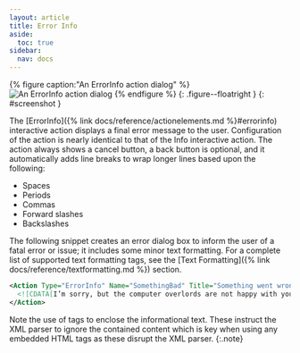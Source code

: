 ```yaml
---
layout: article
title: Error Info
aside:
  toc: true
sidebar:
  nav: docs
---
```


{% figure caption:"An ErrorInfo action dialog" %}
  ![An ErrorInfo action dialog](/assets/images/screenshots/dialog-errorinfo-2.png)
{% endfigure %}
{: .figure--floatright }
{: #screenshot }

The [ErrorInfo]({% link docs/reference/actionelements.md %}#errorinfo) interactive action displays a final error message to the user. Configuration of the action is nearly identical to that of the Info interactive action. The action always shows a cancel button, a back button is optional, and it automatically adds line breaks to wrap longer lines based upon the following:

* Spaces
* Periods
* Commas
* Forward slashes
* Backslashes

The following snippet creates an error dialog box to inform the user of a fatal error or issue; it includes some minor text formatting. For a complete list of supported text formatting tags, see the [Text Formatting]({% link docs/reference/textformatting.md %}) section.

~~~ xml
<Action Type="ErrorInfo" Name="SomethingBad" Title="Something went wrong">
  <![CDATA[I’m sorry, but the computer overlords are not happy with you today and this wizard cannot continue.<br><br>Have a nice day.]]>
</Action>
~~~

<i class="fa fa-info-circle"></i> Note the use of <![CDATA[ and ]]> tags to enclose the informational text. These instruct the XML parser to ignore the contained content which is key when using any embedded HTML tags as these disrupt the XML parser.
{:.note}